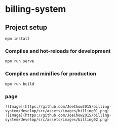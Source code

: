 # billing-system

## Project setup
```
npm install
```

### Compiles and hot-reloads for development
```
npm run serve
```

### Compiles and minifies for production
```
npm run build
```
### page
```
![Image](https://github.com/JoeChow2015/billing-system/develop/src/assets/images/billing01.png)
![Image](https://github.com/JoeChow2015/billing-system/develop/src/assets/images/billing02.png)
